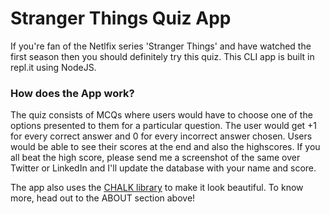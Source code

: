 # Stranger Things Quiz App
If you're fan of the Netlfix series 'Stranger Things' and have watched the first season then you should definitely try this quiz. This CLI app is built in repl.it using NodeJS.

### How does the App work?
The quiz consists of MCQs where users would have to choose one of the options presented to them for a particular question. The user would get +1 for every correct answer and 0 for every incorrect answer chosen. Users would be able to see their scores at the end and also the highscores. If you all beat the high score, please send me a screenshot of the same over Twitter or LinkedIn and I'll update the database with your name and score.

The app also uses the [CHALK library](https://www.npmjs.com/package/chalk) to make it look beautiful. To know more, head out to the ABOUT section above!
